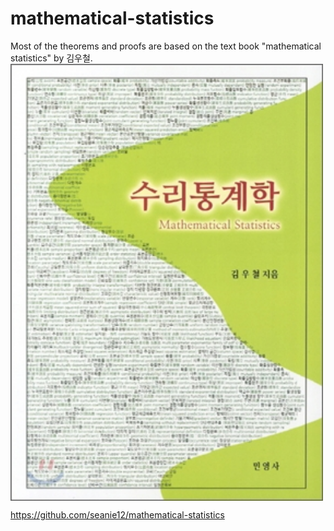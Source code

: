 # mathematical-statistics
Most of the theorems and proofs are based on the text book "mathematical statistics" by 김우철. <img align="middle" width="500" src="https://github.com/seanie12/mathematical-statistics/blob/master/images/book.png">


https://github.com/seanie12/mathematical-statistics

